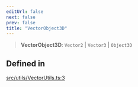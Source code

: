 ```yaml
---
editUrl: false
next: false
prev: false
title: "VectorObject3D"
---
```


> **VectorObject3D**: `Vector2` \| `Vector3` \| `Object3D`

## Defined in

[src/utils/VectorUtils.ts:3](https://github.com/agargaro/three.ez/blob/6a659b7871154988e88d8973e76bf92863e7cc6e/src/utils/VectorUtils.ts#L3)
